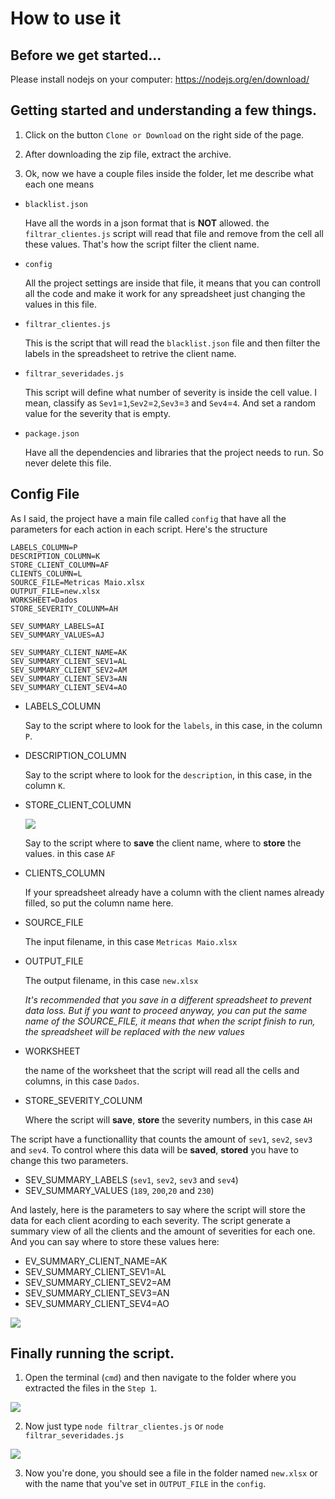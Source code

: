 # How to use it


## Before we get started...

Please install nodejs on your computer:
https://nodejs.org/en/download/


## Getting started and understanding a few things.

1. Click on the button `Clone or Download` on the right side of the page.

2. After downloading the zip file, extract the archive.

3. Ok, now we have a couple files inside the folder, let me describe what each one means

* ```blacklist.json```

    Have all the words in a json format that is **NOT** allowed. the `filtrar_clientes.js` script will read that file and remove from the cell all these values. That's how the script filter the client name.

* ```config```

    All the project settings are inside that file, it means that you can controll all the code and make it work for any spreadsheet just changing the values in this file.
    
* ```filtrar_clientes.js```

    This is the script that will read the `blacklist.json` file and then filter the labels in the spreadsheet to retrive the client name.

* ```filtrar_severidades.js```

    This script will define what number of severity is inside the cell value. I mean, classify as `Sev1`=`1`,`Sev2`=`2`,`Sev3`=`3` and `Sev4`=`4`. And set a random value for the severity that is empty.

* ```package.json```

    Have all the dependencies and libraries that the project needs to run. So never delete this file.


## Config File

As I said, the project have a main file called `config` that have all the parameters for each action in each script. Here's the structure
```
LABELS_COLUMN=P
DESCRIPTION_COLUMN=K
STORE_CLIENT_COLUMN=AF
CLIENTS_COLUMN=L
SOURCE_FILE=Metricas Maio.xlsx
OUTPUT_FILE=new.xlsx
WORKSHEET=Dados
STORE_SEVERITY_COLUNM=AH

SEV_SUMMARY_LABELS=AI
SEV_SUMMARY_VALUES=AJ

SEV_SUMMARY_CLIENT_NAME=AK
SEV_SUMMARY_CLIENT_SEV1=AL
SEV_SUMMARY_CLIENT_SEV2=AM
SEV_SUMMARY_CLIENT_SEV3=AN
SEV_SUMMARY_CLIENT_SEV4=AO
```

* LABELS_COLUMN
    
    Say to the script where to look for the `labels`, in this case, in the column `P`.

* DESCRIPTION_COLUMN
    
    Say to the script where to look for the `description`, in this case, in the column `K`.
    
* STORE_CLIENT_COLUMN
    
    ![](https://github.com/BrunoEleodoro/GabrielPlanilha/blob/master/doc/Screen%20Shot%202019-06-22%20at%2000.21.32.png?raw=true)

    Say to the script where to **save** the client name, where to **store** the values. in this case `AF`

* CLIENTS_COLUMN
    
    If your spreadsheet already have a column with the client names already filled, so put the column name here.

* SOURCE_FILE
    
    The input filename, in this case `Metricas Maio.xlsx`

* OUTPUT_FILE
    
    The output filename, in this case `new.xlsx`
    
    *It's recommended that you save in a different spreadsheet to prevent data loss. But if you want to proceed anyway, you can put the same name of the SOURCE_FILE, it means that when the script finish to run, the spreadsheet will be replaced with the new values*

* WORKSHEET
    
    the name of the worksheet that the script will read all the cells and columns, in this case `Dados`.

* STORE_SEVERITY_COLUNM
       
    Where the script will **save**, **store** the severity numbers, in this case `AH`

The script have a functionallity that counts the amount of `sev1`, `sev2`, `sev3` and `sev4`. To control where this data will be **saved**, **stored** you have to change this two parameters.

*   SEV_SUMMARY_LABELS (`sev1`, `sev2`, `sev3` and `sev4`)
*   SEV_SUMMARY_VALUES (`189`, `200`,`20` and `230`)

And lastely, here is the parameters to say where the script will store the data for each client acording to each severity.
The script generate a summary view of all the clients and the amount of severities for each one. And you can say where to store these values here:

*   EV_SUMMARY_CLIENT_NAME=AK
*   SEV_SUMMARY_CLIENT_SEV1=AL
*   SEV_SUMMARY_CLIENT_SEV2=AM
*   SEV_SUMMARY_CLIENT_SEV3=AN
*   SEV_SUMMARY_CLIENT_SEV4=AO

![](https://github.com/BrunoEleodoro/GabrielPlanilha/blob/master/doc/Screen%20Shot%202019-06-22%20at%2000.24.10.png?raw=true)


## Finally running the script.

1. Open the terminal (`cmd`) and then navigate to the folder where you extracted the files in the `Step 1`.

![](https://github.com/BrunoEleodoro/GabrielPlanilha/blob/master/doc/Screen%20Shot%202019-06-22%20at%2000.30.31.png?raw=true)

2. Now just type `node filtrar_clientes.js` or `node filtrar_severidades.js`

![](https://github.com/BrunoEleodoro/GabrielPlanilha/blob/master/doc/Screen%20Shot%202019-06-22%20at%2000.28.54.png?raw=true)

3. Now you're done, you should see a file in the folder named `new.xlsx` or with the name that you've set in `OUTPUT_FILE` in the `config`.
